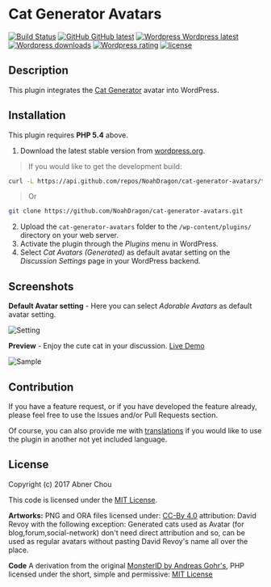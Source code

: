 # Cat Generator Avatars

[![Build Status](https://travis-ci.org/NoahDragon/cat-generator-avatars.svg?branch=master)](https://travis-ci.org/NoahDragon/cat-generator-avatars)
[![GitHub GitHub latest](https://img.shields.io/github/release/NoahDragon/cat-generator-avatars.svg)](https://github.com/NoahDragon/cat-generator-avatars/releases)
[![Wordpress  Wordpress latest](http://img.shields.io/wordpress/plugin/v/cat-generator-avatars.svg)](https://wordpress.org/plugins/cat-generator-avatars)
[![Wordpress downloads](http://img.shields.io/wordpress/plugin/dt/cat-generator-avatars.svg)](https://wordpress.org/plugins/cat-generator-avatars/)
[![Wordpress rating](http://img.shields.io/wordpress/plugin/r/cat-generator-avatars.svg)](https://wordpress.org/plugins/cat-generator-avatars/)
[![license](https://img.shields.io/github/license/NoahDragon/cat-generator-avatars.svg)](https://github.com/NoahDragon/cat-generator-avatars/blob/master/LICENSE)

## Description

This plugin integrates the [Cat Generator](http://www.peppercarrot.com/en/article391/cat-avatar-generator) avatar into WordPress.

## Installation

This plugin requires **PHP 5.4** above.

1. Download the latest stable version from [wordpress.org](https://wordpress.org/plugins/cat-generator-avatars/).
> If you would like to get the development build:
```bash
curl -L https://api.github.com/repos/NoahDragon/cat-generator-avatars/tarball > cat-generator-avatars.tar.gz
```
> Or
```bash
git clone https://github.com/NoahDragon/cat-generator-avatars.git
```
2. Upload the `cat-generator-avatars` folder to the `/wp-content/plugins/` directory on your web server.
3. Activate the plugin through the _Plugins_ menu in WordPress.
4. Select _Cat Avatars (Generated)_ as default avatar setting on the _Discussion Settings_ page in your WordPress backend.

## Screenshots

**Default Avatar setting** - Here you can select _Adorable Avatars_ as default avatar setting.

![Setting](resources/assets/screenshot-1.png)  

**Preview** - Enjoy the cute cat in your discussion. [Live Demo](http://legofan.cc/hello-world/#comments-title)

![Sample](resources/assets/screenshot-2.png)  


## Contribution

If you have a feature request, or if you have developed the feature already, please feel free to use the Issues and/or Pull Requests section.

Of course, you can also provide me with [translations](https://translate.wordpress.org/projects/wp-plugins/cat-generator-avatars) if you would like to use the plugin in another not yet included language.

## License

Copyright (c) 2017 Abner Chou

This code is licensed under the [MIT License](LICENSE).

**Artworks:**
PNG and ORA files licensed under: [CC-By 4.0](https://creativecommons.org/licenses/by/4.0/) attribution: David Revoy with the following exception: Generated cats used as Avatar (for blog,forum,social-network) don't need direct attribution and so, can be used as regular avatars without pasting David Revoy's name all over the place.

**Code**
A derivation from the original [MonsterID by Andreas Gohr's](https://www.splitbrain.org/blog/2007-01/20_monsterid_as_gravatar_fallback), PHP licensed under the short, simple and permissive:
[MIT License](https://en.wikipedia.org/wiki/MIT_License)


